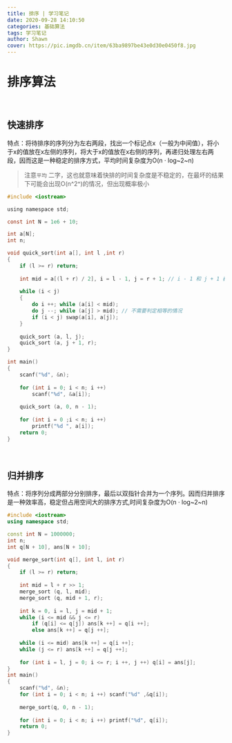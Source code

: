 ```yaml
---
title: 排序 | 学习笔记
date: 2020-09-28 14:10:50
categories: 基础算法
tags: 学习笔记
author: Shawn
cover: https://pic.imgdb.cn/item/63ba9897be43e0d30e0450f8.jpg
---
```


# 排序算法
<br>

## 快速排序
特点：将待排序的序列分为左右两段，找出一个标记点x（一般为中间值），将小于x的值放在x左侧的序列，将大于x的值放在x右侧的序列，再递归处理左右两段，因而这是一种稳定的排序方式，平均时间复杂度为O(n · log~2~n)
>注意`平均` 二字，这也就意味着快排的时间复杂度是不稳定的，在最坏的结果下可能会出现O(n^2^)的情况，但出现概率极小
```c ++
#include <iostream>

using namespace std;

const int N = 1e6 + 10;

int a[N];
int n;

void quick_sort(int a[], int l ,int r)
{
	if (l >= r) return;
	
	int mid = a[(l + r) / 2], i = l - 1, j = r + 1; // i - 1 和 j + 1 都是为了处理边界问题
	
	while (i < j)
	{
		do i ++; while (a[i] < mid);
		do j --; while (a[j] > mid); // 不需要判定相等的情况
		if (i < j) swap(a[i], a[j]);
	}
	
	quick_sort (a, l, j);
	quick_sort (a, j + 1, r);
}

int main()
{
	scanf("%d", &n);
	
	for (int i = 0; i < n; i ++)
		scanf("%d", &a[i]);
	
	quick_sort (a, 0, n - 1);
	
	for (int i = 0 ;i < n; i ++)
		printf("%d ", a[i]);
	return 0;
}
```
<br>

## 归并排序
特点：将序列分成两部分分别排序，最后以双指针合并为一个序列。因而归并排序是一种效率高，稳定但占用空间大的排序方式,时间复杂度为O(n · log~2~n)
```cpp
#include <iostream>
using namespace std;

const int N = 1000000;
int n;
int q[N + 10], ans[N + 10];

void merge_sort(int q[], int l, int r)
{
	if (l >= r) return;
	
	int mid = l + r >> 1;
	merge_sort (q, l, mid);
	merge_sort (q, mid + 1, r);
	
	int k = 0, i = l, j = mid + 1;
	while (i <= mid && j <= r)
		if (q[i] <= q[j]) ans[k ++] = q[i ++];
		else ans[k ++] = q[j ++];
		
	while (i <= mid) ans[k ++] = q[i ++];
	while (j <= r) ans[k ++] = q[j ++];
	
	for (int i = l, j = 0; i <= r; i ++, j ++) q[i] = ans[j];
}
int main()
{
	scanf("%d", &n);
	for (int i = 0; i < n; i ++) scanf("%d" ,&q[i]);
	
	merge_sort(q, 0, n - 1);
	
	for (int i = 0; i < n; i ++) printf("%d", q[i]);
	return 0;
}
```